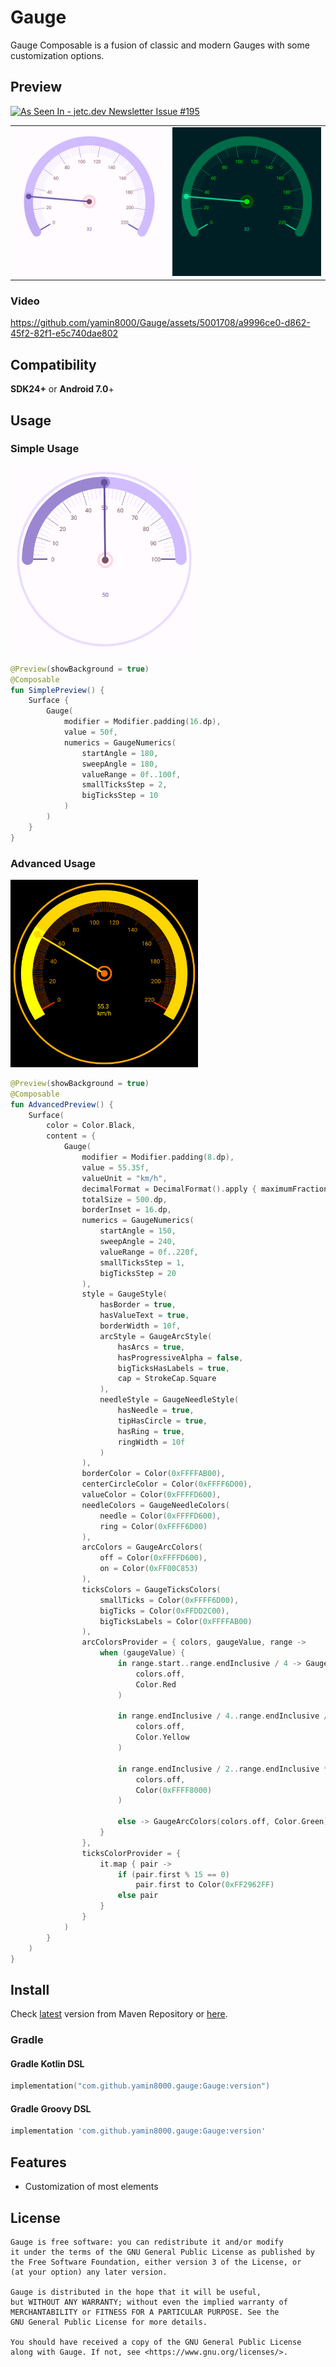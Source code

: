 # Gauge

Gauge Composable is a fusion of classic and modern Gauges with some customization options.

## Preview

<a href="https://jetc.dev/issues/195.html#github-yamin8000--gauge"><img src="https://img.shields.io/badge/As_Seen_In-jetc.dev_Newsletter_Issue_%23195-blue?logo=Jetpack+Compose&amp;logoColor=white" alt="As Seen In - jetc.dev Newsletter Issue #195"></a>

<table>
<tr>
<td>
<img src="Gauge/screenshots/gauge-light.png" alt="light preview" width="300"/>
</td>
<td>
<img src="Gauge/screenshots/gauge-dark.png" alt="dark preview" width="300"/>
</td>
</tr>
</table>

### Video

https://github.com/yamin8000/Gauge/assets/5001708/a9996ce0-d862-45f2-82f1-e5c740dae802

## Compatibility

**SDK24+** or **Android 7.0**+

## Usage

### Simple Usage

<img src="Gauge/screenshots/simple.png" alt="simple preview" width="300"/>

```kotlin
@Preview(showBackground = true)
@Composable
fun SimplePreview() {
    Surface {
        Gauge(
            modifier = Modifier.padding(16.dp),
            value = 50f,
            numerics = GaugeNumerics(
                startAngle = 180,
                sweepAngle = 180,
                valueRange = 0f..100f,
                smallTicksStep = 2,
                bigTicksStep = 10
            )
        )
    }
}
```

### Advanced Usage

<img src="Gauge/screenshots/advanced.png" alt="advanced preview" width="300"/>

```kotlin
@Preview(showBackground = true)
@Composable
fun AdvancedPreview() {
    Surface(
        color = Color.Black,
        content = {
            Gauge(
                modifier = Modifier.padding(8.dp),
                value = 55.35f,
                valueUnit = "km/h",
                decimalFormat = DecimalFormat().apply { maximumFractionDigits = 1 },
                totalSize = 500.dp,
                borderInset = 16.dp,
                numerics = GaugeNumerics(
                    startAngle = 150,
                    sweepAngle = 240,
                    valueRange = 0f..220f,
                    smallTicksStep = 1,
                    bigTicksStep = 20
                ),
                style = GaugeStyle(
                    hasBorder = true,
                    hasValueText = true,
                    borderWidth = 10f,
                    arcStyle = GaugeArcStyle(
                        hasArcs = true,
                        hasProgressiveAlpha = false,
                        bigTicksHasLabels = true,
                        cap = StrokeCap.Square
                    ),
                    needleStyle = GaugeNeedleStyle(
                        hasNeedle = true,
                        tipHasCircle = true,
                        hasRing = true,
                        ringWidth = 10f
                    )
                ),
                borderColor = Color(0xFFFFAB00),
                centerCircleColor = Color(0xFFFF6D00),
                valueColor = Color(0xFFFFD600),
                needleColors = GaugeNeedleColors(
                    needle = Color(0xFFFFD600),
                    ring = Color(0xFFFF6D00)
                ),
                arcColors = GaugeArcColors(
                    off = Color(0xFFFFD600),
                    on = Color(0xFF00C853)
                ),
                ticksColors = GaugeTicksColors(
                    smallTicks = Color(0xFFFF6D00),
                    bigTicks = Color(0xFFDD2C00),
                    bigTicksLabels = Color(0xFFFFAB00)
                ),
                arcColorsProvider = { colors, gaugeValue, range ->
                    when (gaugeValue) {
                        in range.start..range.endInclusive / 4 -> GaugeArcColors(
                            colors.off,
                            Color.Red
                        )

                        in range.endInclusive / 4..range.endInclusive / 2 -> GaugeArcColors(
                            colors.off,
                            Color.Yellow
                        )

                        in range.endInclusive / 2..range.endInclusive * 3 / 4 -> GaugeArcColors(
                            colors.off,
                            Color(0xFFFF8000)
                        )

                        else -> GaugeArcColors(colors.off, Color.Green)
                    }
                },
                ticksColorProvider = {
                    it.map { pair ->
                        if (pair.first % 15 == 0)
                            pair.first to Color(0xFF2962FF)
                        else pair
                    }
                }
            )
        }
    )
}
```

## Install

Check [latest](https://repo1.maven.org/maven2/com/github/yamin8000/gauge/Gauge/maven-metadata.xml)
version from Maven Repository
or [here](https://central.sonatype.com/artifact/com.github.yamin8000.gauge/Gauge).

### Gradle

#### Gradle Kotlin DSL

```kotlin
implementation("com.github.yamin8000.gauge:Gauge:version")
```

#### Gradle Groovy DSL

```groovy
implementation 'com.github.yamin8000.gauge:Gauge:version'
```

## Features

- Customization of most elements

## License

```
Gauge is free software: you can redistribute it and/or modify
it under the terms of the GNU General Public License as published by
the Free Software Foundation, either version 3 of the License, or
(at your option) any later version.

Gauge is distributed in the hope that it will be useful,
but WITHOUT ANY WARRANTY; without even the implied warranty of
MERCHANTABILITY or FITNESS FOR A PARTICULAR PURPOSE. See the
GNU General Public License for more details.

You should have received a copy of the GNU General Public License
along with Gauge. If not, see <https://www.gnu.org/licenses/>.
```
